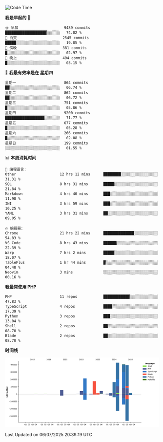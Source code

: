 <!--START_SECTION:waka-->
![Code Time](http://img.shields.io/badge/Code%20Time-3%2C778%20hrs%209%20mins-blue)

**我是早起的 🐤** 

```text
🌞 早晨                     9489 commits        ███████████████████░░░░░░   74.02 % 
🌆 白天                     2545 commits        █████░░░░░░░░░░░░░░░░░░░░   19.85 % 
🌃 傍晚                     381 commits         █░░░░░░░░░░░░░░░░░░░░░░░░   02.97 % 
🌙 晚上                     404 commits         █░░░░░░░░░░░░░░░░░░░░░░░░   03.15 % 
```
📅 **我最有效率是在 星期四** 

```text
星期一                      864 commits         ██░░░░░░░░░░░░░░░░░░░░░░░   06.74 % 
星期二                      862 commits         ██░░░░░░░░░░░░░░░░░░░░░░░   06.72 % 
星期三                      751 commits         █░░░░░░░░░░░░░░░░░░░░░░░░   05.86 % 
星期四                      9200 commits        ██████████████████░░░░░░░   71.77 % 
星期五                      677 commits         █░░░░░░░░░░░░░░░░░░░░░░░░   05.28 % 
星期六                      266 commits         █░░░░░░░░░░░░░░░░░░░░░░░░   02.08 % 
星期日                      199 commits         ░░░░░░░░░░░░░░░░░░░░░░░░░   01.55 % 
```


📊 **本周消耗时间** 

```text
💬 编程语言: 
Other                    12 hrs 12 mins      ████████░░░░░░░░░░░░░░░░░   31.31 % 
SQL                      8 hrs 31 mins       █████░░░░░░░░░░░░░░░░░░░░   21.84 % 
Markdown                 4 hrs 40 mins       ███░░░░░░░░░░░░░░░░░░░░░░   11.98 % 
INI                      3 hrs 59 mins       ███░░░░░░░░░░░░░░░░░░░░░░   10.25 % 
YAML                     3 hrs 31 mins       ██░░░░░░░░░░░░░░░░░░░░░░░   09.05 % 

🔥 编辑器: 
Chrome                   21 hrs 22 mins      ██████████████░░░░░░░░░░░   54.83 % 
VS Code                  8 hrs 43 mins       ██████░░░░░░░░░░░░░░░░░░░   22.39 % 
Warp                     7 hrs 2 mins        █████░░░░░░░░░░░░░░░░░░░░   18.07 % 
TablePlus                1 hr 44 mins        █░░░░░░░░░░░░░░░░░░░░░░░░   04.48 % 
Neovim                   3 mins              ░░░░░░░░░░░░░░░░░░░░░░░░░   00.16 % 
```

**我最常使用 PHP** 

```text
PHP                      11 repos            ████████████░░░░░░░░░░░░░   47.83 % 
TypeScript               4 repos             ████░░░░░░░░░░░░░░░░░░░░░   17.39 % 
Python                   3 repos             ███░░░░░░░░░░░░░░░░░░░░░░   13.04 % 
Shell                    2 repos             ██░░░░░░░░░░░░░░░░░░░░░░░   08.70 % 
Blade                    2 repos             ██░░░░░░░░░░░░░░░░░░░░░░░   08.70 % 
```



**时间线**

![Lines of Code chart](https://raw.githubusercontent.com/abrahamgreyson/abrahamgreyson/main/assets/bar_graph.png)


 Last Updated on 06/07/2025 20:39:19 UTC
<!--END_SECTION:waka-->
